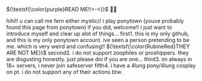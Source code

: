 ${\textsf{\color{purple}READ ME!!>-<}}$ 👾💜

hihi!! u can call me fern either mystic// i play ponytown (youve probably found this page from ponytown) if you did, welcome!! i just want to introduce myself and clear up alot of things...
first1. this is my only github, and this is my only ponytown account. ive seen a person pretending to be me. which is very weird and confusing!! ${\textsf{\color{RubineRed}THEY ARE NOT ME}}$
second2. i do not support zoophiles or proshippers. they are disgusting honestly. just please dni if you are one...
third3. im always in 18+ servers, i never join safeserver
fifth4. i have a 4lung pony/4lung cosplay on pt. i do not support any of their actions btw.
